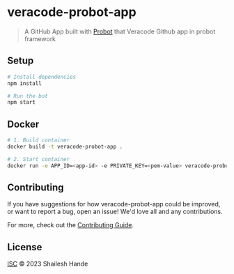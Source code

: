 # veracode-probot-app

> A GitHub App built with [Probot](https://github.com/probot/probot) that Veracode Github app in probot framework

## Setup

```sh
# Install dependencies
npm install

# Run the bot
npm start
```

## Docker

```sh
# 1. Build container
docker build -t veracode-probot-app .

# 2. Start container
docker run -e APP_ID=<app-id> -e PRIVATE_KEY=<pem-value> veracode-probot-app
```

## Contributing

If you have suggestions for how veracode-probot-app could be improved, or want to report a bug, open an issue! We'd love all and any contributions.

For more, check out the [Contributing Guide](CONTRIBUTING.md).

## License

[ISC](LICENSE) © 2023 Shailesh Hande
